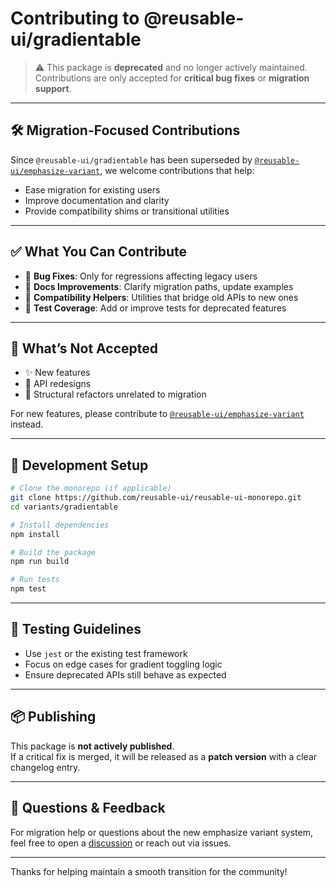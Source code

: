 # Contributing to @reusable-ui/gradientable

> ⚠️ This package is **deprecated** and no longer actively maintained.  
> Contributions are only accepted for **critical bug fixes** or **migration support**.

---

## 🛠️ Migration-Focused Contributions

Since `@reusable-ui/gradientable` has been superseded by [`@reusable-ui/emphasize-variant`](https://www.npmjs.com/package/@reusable-ui/emphasize-variant), we welcome contributions that help:

- Ease migration for existing users
- Improve documentation and clarity
- Provide compatibility shims or transitional utilities

---

## ✅ What You Can Contribute

- 🧹 **Bug Fixes**: Only for regressions affecting legacy users
- 📖 **Docs Improvements**: Clarify migration paths, update examples
- 🧩 **Compatibility Helpers**: Utilities that bridge old APIs to new ones
- 🧪 **Test Coverage**: Add or improve tests for deprecated features

---

## 🚫 What’s Not Accepted

- ✨ New features
- 🔄 API redesigns
- 🧱 Structural refactors unrelated to migration

For new features, please contribute to [`@reusable-ui/emphasize-variant`](https://www.npmjs.com/package/@reusable-ui/emphasize-variant) instead.

---

## 🧰 Development Setup

```bash
# Clone the monorepo (if applicable)
git clone https://github.com/reusable-ui/reusable-ui-monorepo.git
cd variants/gradientable

# Install dependencies
npm install

# Build the package
npm run build

# Run tests
npm test
```

---

## 🧪 Testing Guidelines

- Use `jest` or the existing test framework
- Focus on edge cases for gradient toggling logic
- Ensure deprecated APIs still behave as expected

---

## 📦 Publishing

This package is **not actively published**.  
If a critical fix is merged, it will be released as a **patch version** with a clear changelog entry.

---

## 💬 Questions & Feedback

For migration help or questions about the new emphasize variant system, feel free to open a [discussion](https://github.com/reusable-ui/reusable-ui/discussions) or reach out via issues.

---

Thanks for helping maintain a smooth transition for the community!  
